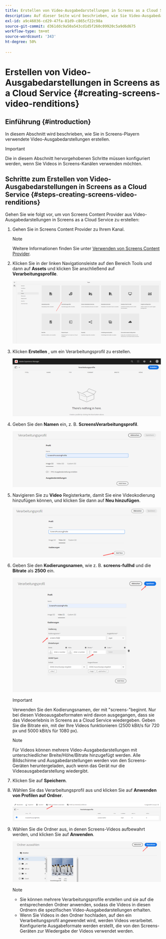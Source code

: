 ```yaml
---
title: Erstellen von Video-Ausgabedarstellungen in Screens as a Cloud Service
description: Auf dieser Seite wird beschrieben, wie Sie Video-Ausgabedarstellungen in Screens as a Cloud Service erstellen.
exl-id: a9c46036-cd29-47fa-81d9-c865cf22c98a
source-git-commit: d361ddc9a50a543cd1d5f260c09920c5a9d6d675
workflow-type: tm+mt
source-wordcount: '343'
ht-degree: 50%

---
```


# Erstellen von Video-Ausgabedarstellungen in Screens as a Cloud Service {#creating-screens-video-renditions}

## Einführung {#introduction}

In diesem Abschnitt wird beschrieben, wie Sie in Screens-Playern verwendete Video-Ausgabedarstellungen erstellen.

>[!IMPORTANT]
>Die in diesem Abschnitt hervorgehobenen Schritte müssen konfiguriert werden, wenn Sie Videos in Screens-Kanälen verwenden möchten.

## Schritte zum Erstellen von Video-Ausgabedarstellungen in Screens as a Cloud Service {#steps-creating-screens-video-renditions}

Gehen Sie wie folgt vor, um von Screens Content Provider aus Video-Ausgabedarstellungen in Screens as a Cloud Service zu erstellen:

1. Gehen Sie in Screens Content Provider zu Ihrem Kanal.

   >[!NOTE]
   >Weitere Informationen finden Sie unter [Verwenden von Screens Content Provider](https://experienceleague.adobe.com/docs/experience-manager-cloud-service/content/screens-as-cloud-service/configure-screens-cloud/using-screens-content-provider.html?lang=en#screens-content-provider).

1. Klicken Sie in der linken Navigationsleiste auf den Bereich Tools und dann auf **Assets** und klicken Sie anschließend auf **Verarbeitungsprofile**.

   ![Auf Verarbeitungsprofile klicken](/help/screens-cloud/assets/configure/screens-cp-3.png)

1. Klicken **Erstellen** , um ein Verarbeitungsprofil zu erstellen.

   ![Klicken Sie auf Erstellen](/help/screens-cloud/assets/configure/screens-video-2.png)

1. Geben Sie den **Namen** ein, z. B. **ScreensVerarbeitungsprofil**.

   ![](/help/screens-cloud/assets/configure/screens-video-3.png)

1. Navigieren Sie zu **Video** Registerkarte, damit Sie eine Videokodierung hinzufügen können, und klicken Sie dann auf **Neu hinzufügen**.

   ![](/help/screens-cloud/assets/configure/screens-video-4a.png)

1. Geben Sie den **Kodierungsnamen**, wie z. B. **screens-fullhd** und die **Bitrate** als **2500** ein.

   ![](/help/screens-cloud/assets/configure/screens-video-4.png)

   >[!IMPORTANT]
   >Verwenden Sie den Kodierungsnamen, der mit &quot;screens-&quot;beginnt. Nur bei diesen Videoausgabeformaten wird davon ausgegangen, dass sie das Videoerlebnis in Screens as a Cloud Service wiedergeben. Geben Sie die Bitrate ein, mit der Ihre Videos funktionieren (2500 kBit/s für 720 px und 5000 kBit/s für 1080 px).

   >[!NOTE]
   >Für Videos können mehrere Video-Ausgabedarstellungen mit unterschiedlicher Breite/Höhe/Bitrate hinzugefügt werden. Alle Bildschirme und Ausgabedarstellungen werden von den Screens-Geräten heruntergeladen, auch wenn das Gerät nur die Videoausgabedarstellung wiedergibt.

1. Klicken Sie auf **Speichern**.

1. Wählen Sie das Verarbeitungsprofil aus und klicken Sie auf **Anwenden von Profilen auf Ordner**.

   ![Profil auf Ordner anwenden](/help/screens-cloud/assets/configure/screens-video-5.png)

1. Wählen Sie die Ordner aus, in denen Screens-Videos aufbewahrt werden, und klicken Sie auf **Anwenden**.

   ![Klicken Sie auf Übernehmen](/help/screens-cloud/assets/configure/screens-video-6.png)

   >[!NOTE]
   >
   >* Sie können mehrere Verarbeitungsprofile erstellen und sie auf die entsprechenden Ordner anwenden, sodass die Videos in diesen Ordnern die spezifischen Video-Ausgabedarstellungen erhalten.
   >* Wenn Sie Videos in den Ordner hochladen, auf den ein Verarbeitungsprofil angewendet wird, werden Videos verarbeitet. Konfigurierte Ausgabeformate werden erstellt, die von den Screens-Geräten zur Wiedergabe der Videos verwendet werden.
